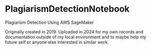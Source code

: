 # PlagiarismDetectionNotebook
Plagiarism Detection Using AWS SageMaker

Originally created in 2019. Uploaded in 2024 for my own records and documentation outside of my local environment and to maybe help my future self or anyone else interested in similar work.
